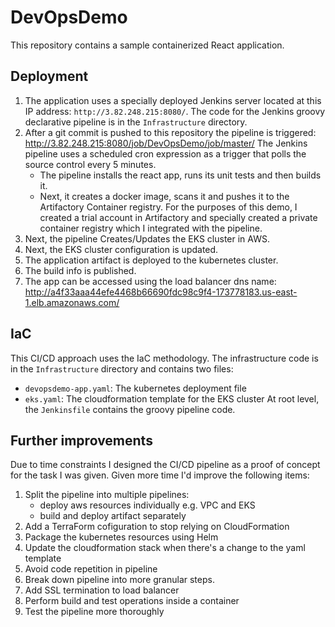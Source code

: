 # DevOpsDemo
This repository contains a sample containerized React application.

## Deployment

1. The application uses a specially deployed Jenkins server located at this IP address: `http://3.82.248.215:8080/`. The code for the Jenkins groovy declarative pipeline is in the `Infrastructure` directory.
2. After a git commit is pushed to this repository the pipeline is triggered: http://3.82.248.215:8080/job/DevOpsDemo/job/master/ The Jenkins pipeline uses a scheduled cron expression as a trigger that polls the source control every 5 minutes.
    - The pipeline installs the react app, runs its unit tests and then builds it.
    - Next, it creates a docker image, scans it and pushes it to the Artifactory Container registry. For the purposes of this demo, I created a trial account in Artifactory and specially created a private container registry which I integrated with the pipeline.
3. Next, the pipeline Creates/Updates the EKS cluster in AWS.
4. Next, the EKS cluster configuration is updated.
5. The application artifact is deployed to the kubernetes cluster.
6. The build info is published.
7. The app can be accessed using the load balancer dns name: http://a4f33aaa44efe4468b66690fdc98c9f4-173778183.us-east-1.elb.amazonaws.com/

## IaC

This CI/CD approach uses the IaC methodology. The infrastructure code is in the `Infrastructure` directory and contains two files:
- `devopsdemo-app.yaml`:  The kubernetes deployment file
- `eks.yaml`: The cloudformation template for the EKS cluster
At root level, the `Jenkinsfile` contains the groovy pipeline code.

## Further improvements

Due to time constraints I designed the CI/CD pipeline as a proof of concept for the task I was given. Given more time I'd improve the following items:
1. Split the pipeline into multiple pipelines:
    - deploy aws resources individually e.g. VPC and EKS
    - build and deploy artifact separately
2. Add a TerraForm cofiguration to stop relying on CloudFormation
3. Package the kubernetes resources using Helm
4. Update the cloudformation stack when there's a change to the yaml template
5. Avoid code repetition in pipeline
6. Break down pipeline into more granular steps.
7. Add SSL termination to load balancer
8. Perform build and test operations inside a container
9. Test the pipeline more thoroughly
